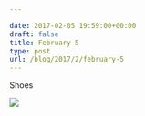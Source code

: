 ```yaml
---

date: 2017-02-05 19:59:00+00:00
draft: false
title: February 5
type: post
url: /blog/2017/2/february-5
---
```


Shoes


  
![](/images/2017-02-05-20172february-5/image-asset.jpeg)

